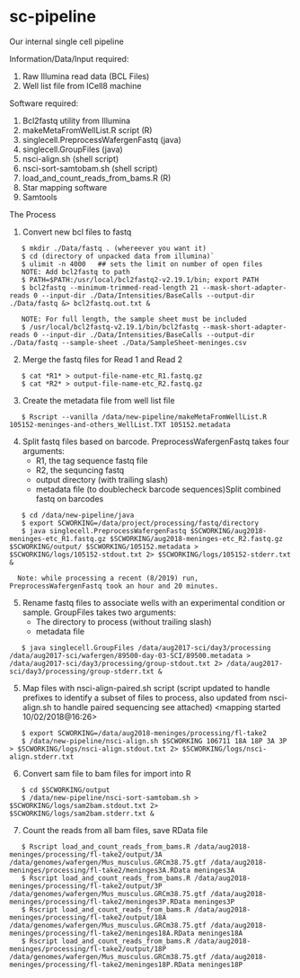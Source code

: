 # sc-pipeline
Our internal single cell pipeline

Information/Data/Input required:
   1) Raw Illumina read data (BCL Files)
   2) Well list file from ICell8 machine
   
Software required:
   1) Bcl2fastq utility from Illumina
   2) makeMetaFromWellList.R script  (R)
   3) singlecell.PreprocessWafergenFastq (java)
   4) singlecell.GroupFiles (java)
   5) nsci-align.sh (shell script)
   6) nsci-sort-samtobam.sh (shell script)
   7) load_and_count_reads_from_bams.R (R)
   8) Star mapping software
   9) Samtools
   
   
The Process   
   
1) Convert new bcl files to fastq
```  
   $ mkdir ./Data/fastq . (whereever you want it)
   $ cd (directory of unpacked data from illumina)`
   $ ulimit -n 4000   ## sets the limit on number of open files
   NOTE: Add bcl2fastq to path 
   $ PATH=$PATH:/usr/local/bcl2fastq2-v2.19.1/bin; export PATH
   $ bcl2fastq --minimum-trimmed-read-length 21 --mask-short-adapter-reads 0 --input-dir ./Data/Intensities/BaseCalls --output-dir ./Data/fastq &> bcl2fastq.out.txt &

   NOTE: For full length, the sample sheet must be included
   $ /usr/local/bcl2fastq-v2.19.1/bin/bcl2fastq --mask-short-adapter-reads 0 --input-dir ./Data/Intensities/BaseCalls --output-dir ./Data/fastq --sample-sheet ./Data/SampleSheet-meninges.csv
``` 
2) Merge the fastq files for Read 1 and Read 2
```
   $ cat *R1* > output-file-name-etc_R1.fastq.gz
   $ cat *R2* > output-file-name-etc_R2.fastq.gz
```
3) Create the metadata file from well list file
```
   $ Rscript --vanilla /data/new-pipeline/makeMetaFromWellList.R 105152-meninges-and-others_WellList.TXT 105152.metadata
```
4)  Split fastq files based on barcode. PreprocessWafergenFastq takes four arguments:
      * R1, the tag sequence fastq file
      * R2, the sequncing fastq
      * output directory (with trailing slash)
      * metadata file (to doublecheck barcode sequences)Split combined fastq on barcodes
    
```
   $ cd /data/new-pipeline/java
   $ export SCWORKING=/data/project/processing/fastq/directory
   $ java singlecell.PreprocessWafergenFastq $SCWORKING/aug2018-meninges-etc_R1.fastq.gz $SCWORKING/aug2018-meninges-etc_R2.fastq.gz $SCWORKING/output/ $SCWORKING/105152.metadata > $SCWORKING/logs/105152-stdout.txt 2> $SCWORKING/logs/105152-stderr.txt &
```
      Note: while processing a recent (8/2019) run, PreprocessWafergenFastq took an hour and 20 minutes.

5) Rename fastq files to associate wells with an experimental condition or sample.  GroupFiles takes two arguments:
    * The directory to process (without trailing slash)
    * metadata file
```
   $ java singlecell.GroupFiles /data/aug2017-sci/day3/processing /data/aug2017-sci/wafergen/89500-day-03-SCI/89500.metadata > /data/aug2017-sci/day3/processing/group-stdout.txt 2> /data/aug2017-sci/day3/processing/group-stderr.txt &
```
5) Map files with nsci-align-paired.sh script (script updated to handle prefixes to identify a subset of files to process, also updated from nsci-align.sh to handle paired sequencing see attached) <mapping started 10/02/2018@16:26>
```
   $ export SCWORKING=/data/aug2018-meninges/processing/fl-take2
   $ /data/new-pipeline/nsci-align.sh $SCWORKING 106711 18A 18P 3A 3P > $SCWORKING/logs/nsci-align.stdout.txt 2> $SCWORKING/logs/nsci-align.stderr.txt
```
6) Convert sam file to bam files for import into R
```
   $ cd $SCWORKING/output
   $ /data/new-pipeline/nsci-sort-samtobam.sh > $SCWORKING/logs/sam2bam.stdout.txt 2> $SCWORKING/logs/sam2bam.stderr.txt &
```
7) Count the reads from all bam files, save RData file
```
   $ Rscript load_and_count_reads_from_bams.R /data/aug2018-meninges/processing/fl-take2/output/3A  /data/genomes/wafergen/Mus_musculus.GRCm38.75.gtf /data/aug2018-meninges/processing/fl-take2/meninges3A.RData meninges3A
   $ Rscript load_and_count_reads_from_bams.R /data/aug2018-meninges/processing/fl-take2/output/3P  /data/genomes/wafergen/Mus_musculus.GRCm38.75.gtf /data/aug2018-meninges/processing/fl-take2/meninges3P.RData meninges3P
   $ Rscript load_and_count_reads_from_bams.R /data/aug2018-meninges/processing/fl-take2/output/18A  /data/genomes/wafergen/Mus_musculus.GRCm38.75.gtf /data/aug2018-meninges/processing/fl-take2/meninges18A.RData meninges18A
   $ Rscript load_and_count_reads_from_bams.R /data/aug2018-meninges/processing/fl-take2/output/18P  /data/genomes/wafergen/Mus_musculus.GRCm38.75.gtf /data/aug2018-meninges/processing/fl-take2/meninges18P.RData meninges18P
```
